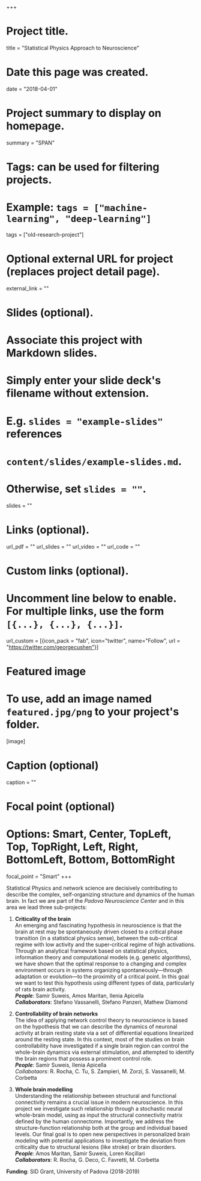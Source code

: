 +++
# Project title.
title = "Statistical Physics Approach to Neuroscience"

# Date this page was created.
date = "2018-04-01"

# Project summary to display on homepage.
summary = "SPAN"

# Tags: can be used for filtering projects.
# Example: `tags = ["machine-learning", "deep-learning"]`
tags = ["old-research-project"]

# Optional external URL for project (replaces project detail page).
external_link = ""

# Slides (optional).
#   Associate this project with Markdown slides.
#   Simply enter your slide deck's filename without extension.
#   E.g. `slides = "example-slides"` references
#   `content/slides/example-slides.md`.
#   Otherwise, set `slides = ""`.
slides = ""

# Links (optional).
url_pdf = ""
url_slides = ""
url_video = ""
url_code = ""

# Custom links (optional).
#   Uncomment line below to enable. For multiple links, use the form `[{...}, {...}, {...}]`.
url_custom = [{icon_pack = "fab", icon="twitter", name="Follow", url = "https://twitter.com/georgecushen"}]

# Featured image
# To use, add an image named `featured.jpg/png` to your project's folder.
[image]
  # Caption (optional)
  caption = ""

  # Focal point (optional)
  # Options: Smart, Center, TopLeft, Top, TopRight, Left, Right, BottomLeft, Bottom, BottomRight
  focal_point = "Smart"
+++

Statistical Physics and network science are decisively contributing to describe the complex, self-organizing structure and dynamics of the human brain. In fact we are part of the *Padova Neuroscience Center* and in this area we lead three sub-projects:

1. **Criticality of the brain**<br>
An emerging and fascinating hypothesis in neuroscience is that the brain at rest may be spontaneously driven closed to a critical phase transition (in a statistical physics sense), between the sub-critical regime with low activity and the super-critical regime of high activations. Through an analytical framework based on statistical physics, information theory and computational models (e.g. genetic algorithms), we have shown that the optimal response to a changing and complex environment occurs in systems organizing spontaneously—through adaptation or evolution—to the proximity of a critical point. In this goal we want to test this hypothesis using different types of data, particularly of rats brain activity.<br>
***People***: Samir Suweis, Amos Maritan, Ilenia Apicella<br>
***Collaborators***: Stefano Vassanelli, Stefano Panzeri, Mathew Diamond

2. **Controllability of brain networks**<br>
The idea of applying network control theory to neuroscience is based on the hypothesis that we can describe the dynamics of neuronal activity at brain resting state via a set of differential equations linearized around the resting state. In this context, most of the studies on brain controllability have investigated if a single brain region can control the whole-brain dynamics via external stimulation, and attempted to identify the brain regions that possess a prominent control role.<br>
***People***: Samir Suweis, Ilenia Apicella<br>
*Collabotaors*: R. Rocha, C. Tu, S. Zampieri, M. Zorzi, S. Vassanelli, M. Corbetta

3. **Whole brain modelling**<br>
Understanding the relationship between structural and functional connectivity remains a crucial issue in modern neuroscience. In this project we investigate such relationship through a stochastic neural whole-brain model, using as input the structural connectivity matrix defined by the human connectome. Importantly, we address the structure-function relationship both at the group and individual based levels. Our final goal is to open new perspectives in personalized brain modeling with potential applications to investigate the deviation from criticality due to structural lesions (like stroke) or brain disorders.<br>
***People***: Amos Maritan, Samir Suweis, Loren Koçillari<br>
***Collaborators***: R. Rocha, G. Deco, C. Favretti, M. Corbetta

**Funding**: SID Grant, University of Padova (2018-2019)
